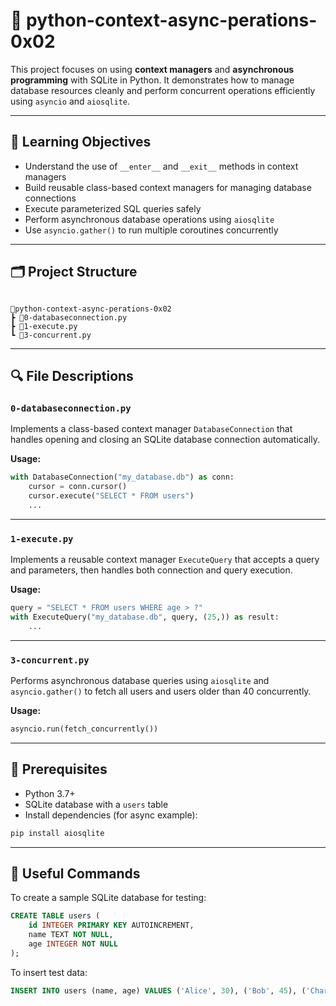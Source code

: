 # 📁 python-context-async-perations-0x02

This project focuses on using **context managers** and **asynchronous programming** with SQLite in Python. It demonstrates how to manage database resources cleanly and perform concurrent operations efficiently using `asyncio` and `aiosqlite`.

---

## 📌 Learning Objectives

- Understand the use of `__enter__` and `__exit__` methods in context managers
- Build reusable class-based context managers for managing database connections
- Execute parameterized SQL queries safely
- Perform asynchronous database operations using `aiosqlite`
- Use `asyncio.gather()` to run multiple coroutines concurrently

---

## 🗂️ Project Structure

```

📂python-context-async-perations-0x02
┣ 📜0-databaseconnection.py
┣ 📜1-execute.py
┗ 📜3-concurrent.py

````

---

## 🔍 File Descriptions

### `0-databaseconnection.py`
Implements a class-based context manager `DatabaseConnection` that handles opening and closing an SQLite database connection automatically.

**Usage:**
```python
with DatabaseConnection("my_database.db") as conn:
    cursor = conn.cursor()
    cursor.execute("SELECT * FROM users")
    ...
````

---

### `1-execute.py`

Implements a reusable context manager `ExecuteQuery` that accepts a query and parameters, then handles both connection and query execution.

**Usage:**

```python
query = "SELECT * FROM users WHERE age > ?"
with ExecuteQuery("my_database.db", query, (25,)) as result:
    ...
```

---

### `3-concurrent.py`

Performs asynchronous database queries using `aiosqlite` and `asyncio.gather()` to fetch all users and users older than 40 concurrently.

**Usage:**

```python
asyncio.run(fetch_concurrently())
```

---

## 🧪 Prerequisites

* Python 3.7+
* SQLite database with a `users` table
* Install dependencies (for async example):

```bash
pip install aiosqlite
```

---

## 🧠 Useful Commands

To create a sample SQLite database for testing:

```sql
CREATE TABLE users (
    id INTEGER PRIMARY KEY AUTOINCREMENT,
    name TEXT NOT NULL,
    age INTEGER NOT NULL
);
```

To insert test data:

```sql
INSERT INTO users (name, age) VALUES ('Alice', 30), ('Bob', 45), ('Charlie', 22);
```
